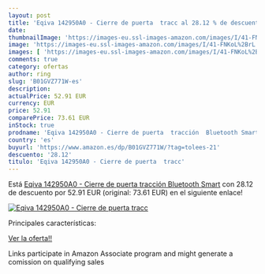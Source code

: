 ```yaml
---
layout: post
title: 'Eqiva 142950A0 - Cierre de puerta  tracc al 28.12 % de descuento'
date: 
thumbnailImage: 'https://images-eu.ssl-images-amazon.com/images/I/41-FNKoL%2BrL._SL200_.jpg'
image: 'https://images-eu.ssl-images-amazon.com/images/I/41-FNKoL%2BrL._SL200_.jpg'
images: [ 'https://images-eu.ssl-images-amazon.com/images/I/41-FNKoL%2BrL._SL200_.jpg' ]
comments: true
category: ofertas
author: ring
slug: 'B01GVZ771W-es'
description:
actualPrice: 52.91 EUR
currency: EUR
price: 52.91
comparePrice: 73.61 EUR
inStock: true
prodname: 'Eqiva 142950A0 - Cierre de puerta  tracción  Bluetooth Smart'
country: 'es'
buyurl: 'https://www.amazon.es/dp/B01GVZ771W/?tag=tolees-21'
descuento: '28.12'
titulo: 'Eqiva 142950A0 - Cierre de puerta  tracc'
---
```


Está [Eqiva 142950A0 - Cierre de puerta  tracción  Bluetooth Smart](https://www.amazon.es/dp/B01GVZ771W/?tag=tolees-21) con 28.12 de descuento por 52.91 EUR (original: 73.61 EUR) en el siguiente enlace!

[![Eqiva 142950A0 - Cierre de puerta  tracc](https://images-eu.ssl-images-amazon.com/images/I/41-FNKoL%2BrL._SL200_.jpg)](https://www.amazon.es/dp/B01GVZ771W/?tag=tolees-21)

Principales características:


[Ver la oferta!!](https://www.amazon.es/dp/B01GVZ771W/?tag=tolees-21)

Links participate in Amazon Associate program and might generate a comission on qualifying sales



